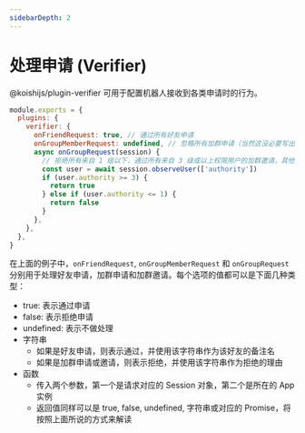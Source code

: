 ```yaml
---
sidebarDepth: 2
---
```


# 处理申请 (Verifier)

@koishijs/plugin-verifier 可用于配置机器人接收到各类申请时的行为。

```js title="koishi.config.js"
module.exports = {
  plugins: {
    verifier: {
      onFriendRequest: true, // 通过所有好友申请
      onGroupMemberRequest: undefined, // 忽略所有加群申请（当然这没必要写出来）
      async onGroupRequest(session) {
        // 拒绝所有来自 1 级以下，通过所有来自 3 级或以上权限用户的加群邀请，其他不处理
        const user = await session.observeUser(['authority'])
        if (user.authority >= 3) {
          return true
        } else if (user.authority <= 1) {
          return false
        }
      },
    },
  },
}
```

在上面的例子中，`onFriendRequest`, `onGroupMemberRequest` 和 `onGroupRequest` 分别用于处理好友申请，加群申请和加群邀请。每个选项的值都可以是下面几种类型：

- true: 表示通过申请
- false: 表示拒绝申请
- undefined: 表示不做处理
- 字符串
  - 如果是好友申请，则表示通过，并使用该字符串作为该好友的备注名
  - 如果是加群申请或邀请，则表示拒绝，并使用该字符串作为拒绝的理由
- 函数
  - 传入两个参数，第一个是请求对应的 Session 对象，第二个是所在的 App 实例
  - 返回值同样可以是 true, false, undefined, 字符串或对应的 Promise，将按照上面所说的方式来解读
